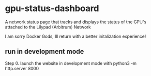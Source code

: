 # gpu-status-dashboard
A network status page that tracks and displays the status of the GPU's attached to the Lilypad (Arbitrum) Network

I am sorry Docker Gods, Ill return with a better initalization experience!

## run in development mode
Step 0. launch the website in development mode with python3 -m http.server 8000